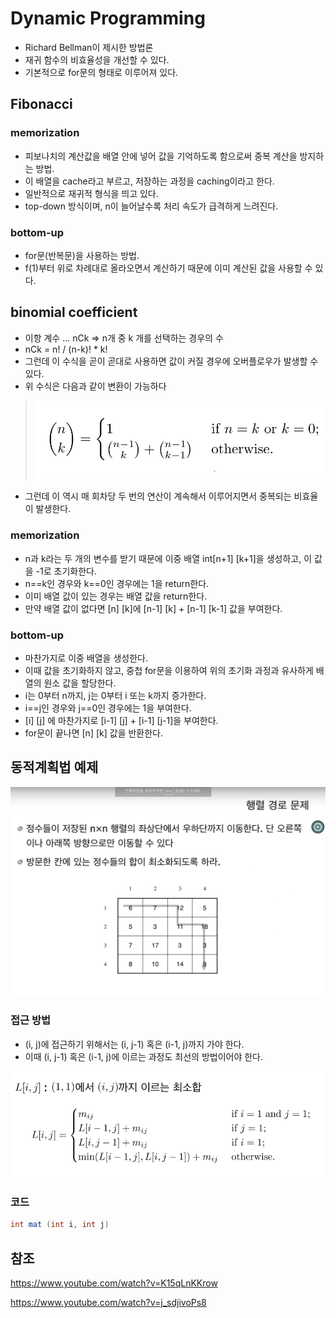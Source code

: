 # Dynamic Programming

- Richard Bellman이 제시한 방법론
- 재귀 함수의 비효율성을 개선할 수 있다.
- 기본적으로 for문의 형태로 이루어져 있다.



## Fibonacci

### memorization

- 피보나치의 계산값을 배열 안에 넣어 값을 기억하도록 함으로써 중복 계산을 방지하는 방법.
- 이 배열을 cache라고 부르고, 저장하는 과정을 caching이라고 한다.
- 일반적으로 재귀적 형식을 띄고 있다.
- top-down 방식이며, n이 늘어날수록 처리 속도가 급격하게 느려진다.



### bottom-up

- for문(반복문)을 사용하는 방법.
- f(1)부터 위로 차례대로 올라오면서 계산하기 때문에 이미 계산된 값을 사용할 수 있다.



## binomial coefficient

- 이항 계수 ... nCk => n개 중 k 개를 선택하는 경우의 수
- nCk = n! / (n-k)! * k!
- 그런데 이 수식을 곧이 곧대로 사용하면 값이 커질 경우에 오버플로우가 발생할 수 있다.
- 위 수식은 다음과 같이 변환이 가능하다

>![1556582109495](assets/1556582109495.png)

- 그런데 이 역시 매 회차당 두 번의 연산이 계속해서 이루어지면서 중복되는 비효율이 발생한다.



### memorization

- n과 k라는 두 개의 변수를 받기 때문에 이중 배열 int[n+1] [k+1]을 생성하고, 이 값을 -1로 초기화한다.
- n==k인 경우와 k==0인 경우에는 1을 return한다.
- 이미 배열 값이 있는 경우는 배열 값을 return한다.
- 만약 배열 값이 없다면 [n] [k]에 [n-1] [k] + [n-1] [k-1] 값을 부여한다.



### bottom-up

- 마찬가지로 이중 배열을 생성한다.
- 이때 값을 초기화하지 않고, 중첩 for문을 이용하여 위의 초기화 과정과 유사하게 배열의 원소 값을 할당한다.
- i는 0부터 n까지, j는 0부터 i 또는 k까지 증가한다.
- i==j인 경우와 j==0인 경우에는 1을 부여한다.
- [i] [j] 에 마찬가지로 [i-1] [j] + [i-1] [j-1]을 부여한다.
- for문이 끝나면 [n] [k] 값을 반환한다.



## 동적계획법 예제

![1556585720537](assets/1556585720537.png)



### 접근 방법

- (i, j)에 접근하기 위해서는 (i, j-1) 혹은 (i-1, j)까지 가야 한다.
- 이때 (i, j-1) 혹은 (i-1, j)에 이르는 과정도 최선의 방법이어야 한다.

![1556585921458](assets/1556585921458.png)



### 코드

```java
int mat (int i, int j)
```





## 참조

<https://www.youtube.com/watch?v=K15qLnKKrow>

<https://www.youtube.com/watch?v=j_sdjivoPs8>